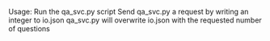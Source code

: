 Usage:
Run the qa_svc.py script
Send qa_svc.py a request by writing an integer to io.json
  qa_svc.py will overwrite io.json with the requested number of questions
